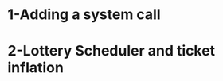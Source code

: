 1-Adding a system call
===========================

2-Lottery Scheduler and ticket inflation
===========================================
